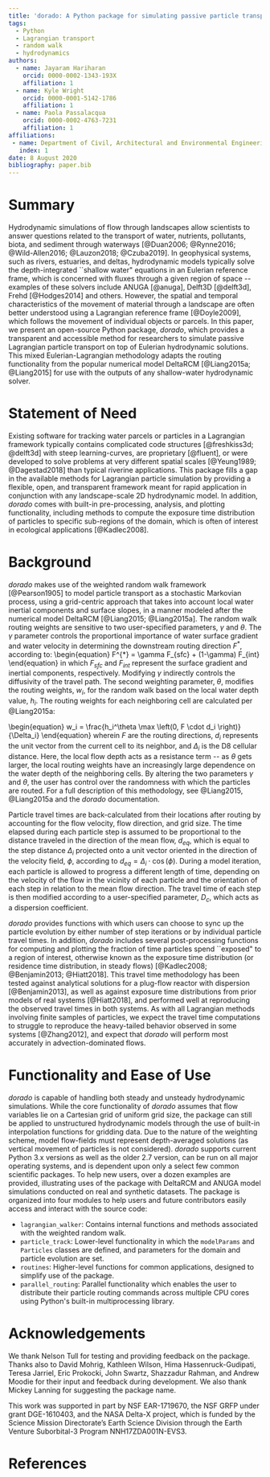 ```yaml
---
title: 'dorado: A Python package for simulating passive particle transport in shallow-water flows'
tags:
  - Python
  - Lagrangian transport
  - random walk
  - hydrodynamics
authors:
  - name: Jayaram Hariharan
    orcid: 0000-0002-1343-193X
    affiliation: 1
  - name: Kyle Wright
    orcid: 0000-0001-5142-1786
    affiliation: 1
  - name: Paola Passalacqua
    orcid: 0000-0002-4763-7231
    affiliation: 1
affiliations:
 - name: Department of Civil, Architectural and Environmental Engineering, The University of Texas at Austin
   index: 1
date: 8 August 2020
bibliography: paper.bib
---
```


# Summary

Hydrodynamic simulations of flow through landscapes allow scientists to answer questions related to the transport of water, nutrients, pollutants, biota, and sediment through waterways [@Duan2006; @Rynne2016; @Wild-Allen2016; @Lauzon2018; @Czuba2019]. In geophysical systems, such as rivers, estuaries, and deltas, hydrodynamic models typically solve the depth-integrated ``shallow water" equations in an Eulerian reference frame, which is concerned with fluxes through a given region of space -- examples of these solvers include ANUGA [@anuga], Delft3D [@delft3d], Frehd [@Hodges2014] and others. However, the spatial and temporal characteristics of the movement of material through a landscape are often better understood using a Lagrangian reference frame [@Doyle2009], which follows the movement of individual objects or parcels. In this paper, we present an open-source Python package, *dorado*, which provides a transparent and accessible method for researchers to simulate passive Lagrangian particle transport on top of Eulerian hydrodynamic solutions. This mixed Eulerian-Lagrangian methodology adapts the routing functionality from the popular numerical model DeltaRCM [@Liang2015a; @Liang2015] for use with the outputs of any shallow-water hydrodynamic solver.

# Statement of Need

Existing software for tracking water parcels or particles in a Lagrangian framework typically contains complicated code structures [@freshkiss3d; @delft3d] with steep learning-curves, are proprietary [@fluent], or were developed to solve problems at very different spatial scales [@Yeung1989; @Dagestad2018] than typical riverine applications. This package fills a gap in the available methods for Lagrangian particle simulation by providing a flexible, open, and transparent framework meant for rapid application in conjunction with any landscape-scale 2D hydrodynamic model. In addition, *dorado* comes with built-in pre-processing, analysis, and plotting functionality, including methods to compute the exposure time distribution of particles to specific sub-regions of the domain, which is often of interest in ecological applications [@Kadlec2008].

# Background

*dorado* makes use of the weighted random walk framework [@Pearson1905] to model particle transport as a stochastic Markovian process, using a grid-centric approach that takes into account local water inertial components and surface slopes, in a manner modeled after the numerical model DeltaRCM [@Liang2015; @Liang2015a]. The random walk routing weights are sensitive to two user-specified parameters, $\gamma$ and $\theta$. The $\gamma$ parameter controls the proportional importance of water surface gradient and water velocity in determining the downstream routing direction $F^{*}$, according to:
\begin{equation}
    F^{*} = \gamma F_{sfc} + (1-\gamma) F_{int}
\end{equation}
in which $F_{sfc}$ and $F_{int}$ represent the surface gradient and inertial components, respectively. Modifying $\gamma$ indirectly controls the diffusivity of the travel path. The second weighting parameter, $\theta$, modifies the routing weights, $w_i$, for the random walk based on the local water depth value, $h_i$. The routing weights for each neighboring cell are calculated per @Liang2015a:

\begin{equation}
    w_i = \frac{h_i^\theta \max \left(0, F \cdot d_i \right)}{\Delta_i}
\end{equation}
wherein $F$ are the routing directions, $d_i$ represents the unit vector from the current cell to its neighbor, and $\Delta_i$ is the D8 cellular distance. Here, the local flow depth acts as a resistance term -- as $\theta$ gets larger, the local routing weights have an increasingly large dependence on the water depth of the neighboring cells. By altering the two parameters $\gamma$ and $\theta$, the user has control over the randomness with which the particles are routed. For a full description of this methodology, see @Liang2015, @Liang2015a and the *dorado* documentation.

Particle travel times are back-calculated from their locations after routing by accounting for the flow velocity, flow direction, and grid size. The time elapsed during each particle step is assumed to be proportional to the distance traveled in the direction of the mean flow, $d_{eq}$, which is equal to the step distance $\Delta_i$ projected onto a unit vector oriented in the direction of the velocity field, $\phi$, according to $d_{eq} = \Delta_i \cdot \cos(\phi)$. During a model iteration, each particle is allowed to progress a different length of time, depending on the velocity of the flow in the vicinity of each particle and the orientation of each step in relation to the mean flow direction. The travel time of each step is then modified according to a user-specified parameter, $D_c$, which acts as a dispersion coefficient.

*dorado* provides functions with which users can choose to sync up the particle evolution by either number of step iterations or by individual particle travel times. In addition, *dorado* includes several post-processing functions for computing and plotting the fraction of time particles spend ``exposed" to a region of interest, otherwise known as the exposure time distribution (or residence time distribution, in steady flows) [@Kadlec2008; @Benjamin2013; @Hiatt2018]. This travel time methodology has been tested against analytical solutions for a plug-flow reactor with dispersion [@Benjamin2013], as well as against exposure time distributions from prior models of real systems [@Hiatt2018], and performed well at reproducing the observed travel times in both systems. As with all Lagrangian methods involving finite samples of particles, we expect the travel time computations to struggle to reproduce the heavy-tailed behavior observed in some systems [@Zhang2012], and expect that *dorado* will perform most accurately in advection-dominated flows.

# Functionality and Ease of Use

*dorado* is capable of handling both steady and unsteady hydrodynamic simulations. While the core functionality of *dorado* assumes that flow variables lie on a Cartesian grid of uniform grid size, the package can still be applied to unstructured hydrodynamic models through the use of built-in interpolation functions for gridding data. Due to the nature of the weighting scheme, model flow-fields must represent depth-averaged solutions (as vertical movement of particles is not considered). *dorado* supports current Python 3.x versions as well as the older 2.7 version, can be run on all major operating systems, and is dependent upon only a select few common scientific packages. To help new users, over a dozen examples are provided, illustrating uses of the package with DeltaRCM and ANUGA model simulations conducted on real and synthetic datasets. The package is organized into four modules to help users and future contributors easily access and interact with the source code:

  - `lagrangian_walker`: Contains internal functions and methods associated with the weighted random walk.
  - `particle_track`: Lower-level functionality in which the `modelParams` and `Particles` classes are defined, and parameters for the domain and particle evolution are set.
  - `routines`: Higher-level functions for common applications, designed to simplify use of the package.
  - `parallel_routing`: Parallel functionality which enables the user to distribute their particle routing commands across multiple CPU cores using Python's built-in multiprocessing library.

# Acknowledgements

We thank Nelson Tull for testing and providing feedback on the package. Thanks also to David Mohrig, Kathleen Wilson, Hima Hassenruck-Gudipati, Teresa Jarriel, Eric Prokocki, John Swartz, Shazzadur Rahman, and Andrew Moodie for their input and feedback during development. We also thank Mickey Lanning for suggesting the package name.

This work was supported in part by NSF EAR-1719670, the NSF GRFP under grant DGE-1610403, and the NASA Delta-X project, which is funded by the Science Mission Directorate’s Earth Science Division through the Earth Venture Suborbital-3 Program NNH17ZDA001N-EVS3.

# References
